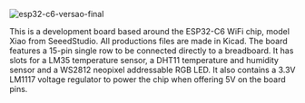 ![esp32-c6-versao-final](https://github.com/clovisf/ESP32-C6-development-board/assets/989006/b930fd69-c704-4c7e-b288-a137200086bd)

This is a development board based around the ESP32-C6 WiFi chip, model Xiao from SeeedStudio. All productions files are made in Kicad. The board features a 15-pin single row to be connected directly to a breadboard.
It has slots for a LM35 temperature sensor, a DHT11 temperature and humidity sensor and a WS2812 neopixel addressable RGB LED. It also contains a 3.3V LM1117 voltage regulator to power the chip when offering 5V on the board pins.
